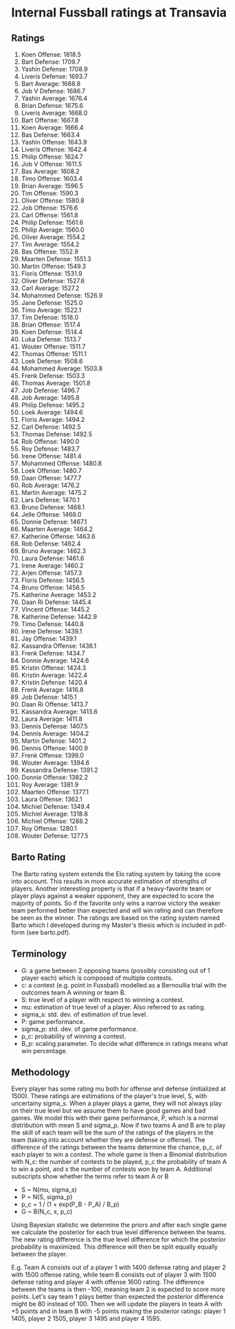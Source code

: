 # Internal Fussball ratings at Transavia
## Ratings
1. Koen Offense: 1818.5 
2. Bart Defense: 1709.7 
3. Yashin Defense: 1708.9 
4. Liveris Defense: 1693.7 
5. Bart Average: 1688.8 
6. Job V Defense: 1686.7 
7. Yashin Average: 1676.4 
8. Brian Defense: 1675.6 
9. Liveris Average: 1668.0 
10. Bart Offense: 1667.8 
11. Koen Average: 1666.4 
12. Bas Defense: 1663.4 
13. Yashin Offense: 1643.9 
14. Liveris Offense: 1642.4 
15. Philip Offense: 1624.7 
16. Job V Offense: 1611.5 
17. Bas Average: 1608.2 
18. Timo Offense: 1603.4 
19. Brian Average: 1596.5 
20. Tim Offense: 1590.3 
21. Oliver Offense: 1580.8 
22. Job Offense: 1576.6 
23. Carl Offense: 1561.8 
24. Philip  Defense: 1561.6 
25. Philip Average: 1560.0 
26. Oliver Average: 1554.2 
27. Tim Average: 1554.2 
28. Bas Offense: 1552.9 
29. Maarten Defense: 1551.3 
30. Martin Offense: 1549.3 
31. Floris Offense: 1531.9 
32. Oliver Defense: 1527.6 
33. Carl Average: 1527.2 
34. Mohammed Defense: 1526.9 
35. Jane Defense: 1525.0 
36. Timo Average: 1522.1 
37. Tim Defense: 1518.0 
38. Brian Offense: 1517.4 
39. Koen Defense: 1514.4 
40. Luka Defense: 1513.7 
41. Wouter Offense: 1511.7 
42. Thomas Offense: 1511.1 
43. Loek Defense: 1508.6 
44. Mohammed Average: 1503.8 
45. Frenk  Defense: 1503.3 
46. Thomas Average: 1501.8 
47. Job  Defense: 1496.7 
48. Job Average: 1495.8 
49. Philip Defense: 1495.2 
50. Loek Average: 1494.6 
51. Floris Average: 1494.2 
52. Carl Defense: 1492.5 
53. Thomas Defense: 1492.5 
54. Rob Offense: 1490.0 
55. Roy Defense: 1483.7 
56. Irene Offense: 1481.4 
57. Mohammed Offense: 1480.8 
58. Loek Offense: 1480.7 
59. Daan Offense: 1477.7 
60. Rob Average: 1476.2 
61. Martin Average: 1475.2 
62. Lars Defense: 1470.1 
63. Bruno Defense: 1468.1 
64. Jelle Offense: 1468.0 
65. Donnie Defense: 1467.1 
66. Maarten Average: 1464.2 
67. Katherine Offense: 1463.6 
68. Rob Defense: 1462.4 
69. Bruno Average: 1462.3 
70. Laura Defense: 1461.6 
71. Irene Average: 1460.2 
72. Arjen Offense: 1457.3 
73. Floris Defense: 1456.5 
74. Bruno Offense: 1456.5 
75. Katherine Average: 1453.2 
76. Daan Ri Defense: 1445.4 
77. Vincent Offense: 1445.2 
78. Katherine Defense: 1442.9 
79. Timo Defense: 1440.8 
80. Irene Defense: 1439.1 
81. Jay Offense: 1439.1 
82. Kassandra Offense: 1436.1 
83. Frenk Defense: 1434.7 
84. Donnie Average: 1424.6 
85. Kristin Offense: 1424.3 
86. Kristin Average: 1422.4 
87. Kristin Defense: 1420.4 
88. Frenk Average: 1416.8 
89. Job Defense: 1415.1 
90. Daan Ri Offense: 1413.7 
91. Kassandra Average: 1413.6 
92. Laura Average: 1411.8 
93. Dennis Defense: 1407.5 
94. Dennis Average: 1404.2 
95. Martin Defense: 1401.2 
96. Dennis Offense: 1400.9 
97. Frenk Offense: 1399.0 
98. Wouter Average: 1394.6 
99. Kassandra Defense: 1391.2 
100. Donnie Offense: 1382.2 
101. Roy Average: 1381.9 
102. Maarten Offense: 1377.1 
103. Laura Offense: 1362.1 
104. Michiel Defense: 1349.4 
105. Michiel Average: 1318.8 
106. Michiel Offense: 1288.2 
107. Roy Offense: 1280.1 
108. Wouter Defense: 1277.5 

## Barto Rating
The Barto rating system extends the Elo rating system by taking the score into account. This results in more accurate estimation of strengths of players. Another interesting property is that if a heavy-favorite team or player plays against a weaker opponent, they are expected to score the majority of points. So if the favorite only wins a narrow victory the weaker team performed better than expected and will win rating and can therefore be seen as the winner. The ratings are based on the rating system named Barto which I developed during my Master's thesis which is included in pdf-form (see barto.pdf).
## Terminology
- G: a game between 2 opposing teams (possibly consisting out of 1 player each) which is composed of multiple contests.
- c: a contest (e.g. point in Fussball) modelled as a Bernoullia trial with the outcomes team A winning or team B.
- S: true level of a player with respect to winning a contest.
- mu: estimation of true level of a player. Also referred to as rating.
- sigma_s: std. dev. of estimation of true level.
- P: game performance.
- sigma_p: std. dev. of game performance.
- p_c: probability of winning a contest.
- B_p: scaling parameter. To decide what difference in ratings means what win percentage.
## Methodology
Every player has some rating mu both for offense and defense (initialized at 1500). These ratings are estimations of the player's true level, S, with uncertainy sigma_s. When a player plays a game, they will not always play on their true level but we assume them to have good games and bad games. We model this with their game performance, P, which is a normal distribution with mean S and sigma_p. Now if two teams A and B are to play the skill of each team will be the sum of the ratings of the players in the team (taking into account whether they are defense or offense). The difference of the ratings between the teams determine the chance, p_c, of each player to win a contest. The whole game is then a Binomial distribution with N_c: the number of contests to be played, p_c the probability of team A to win a point, and x the number of contests won by team A. Additional subscripts show whether the terms refer to team A or B
- S ~ N(mu, sigma_s)
- P ~ N(S, sigma_p)
- p_c = 1 / (1 + exp(P_B - P_A) / B_p)
- G ~ B(N_c, x, p_c)

Using Bayesian statistic we determine the priors and after each single game we calculate the posterior for each true level difference between the teams. The new rating difference is the true level difference for which the posterior probability is maximized. This difference will then be split equally equally between the player. 

E.g. Team A consists out of a player 1 with 1400 defense rating and player 2 with 1500 offense rating, while team B consists out of player 3 with 1500 defense rating and player 4 with offense 1600 rating. The difference between the teams is then -100, meaning team 2 is expected to score more points. Let's say team 1 plays better than expected the posterior difference might be 80 instead of 100. Then we will update the players in team A with +5 points and in team B with -5 points making the posterior ratings: player 1 1405, player 2 1505, player 3 1495 and player 4 1595.